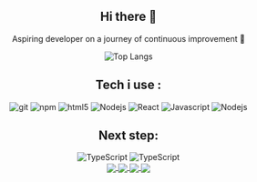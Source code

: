 <div align="center">
  <h2>Hi there 👋</h2>
  <p>Aspiring developer on a journey of continuous improvement 💪</p>

  ![Top Langs](https://github-readme-stats-git-masterrstaa-rickstaa.vercel.app/api/top-langs/?username=Cedricsia&theme=dracula)
 <h2>Tech i use : </h2>
  <img alt="git" src="https://img.shields.io/badge/-Git-F05032?style=flat-square&logo=git&logoColor=white" />
  <img alt="npm" src="https://img.shields.io/badge/-NPM-CB3837?style=flat-square&logo=npm&logoColor=white" />
  <img alt="html5" src="https://img.shields.io/badge/-HTML5-E34F26?style=flat-square&logo=html5&logoColor=white" />
  <img alt="Nodejs" src="https://img.shields.io/badge/-Nodejs-43853d?style=flat-square&logo=Node.js&logoColor=white" />
  <img alt="React" src="https://img.shields.io/badge/-React-61DAFB?style=flat-square&logo=React&logoColor=white" />
  <img alt="Javascript" src="https://img.shields.io/badge/-JavaScript-F7DF1E?style=flat-square&logo=JavaScript&logoColor=white" />
  <img alt="Nodejs" src="https://img.shields.io/badge/-Nodejs-43853d?style=flat-square&logo=Node.js&logoColor=white" />
 <h2>Next step: </h2>
 <img alt="TypeScript" src="https://img.shields.io/badge/-TypeScript-007ACC?style=flat-square&logo=typescript&logoColor=white" />
 <img alt="TypeScript" src="https://img.shields.io/badge/-Next.js-000000?style=flat-square&logo=Next.js&logoColor=white" />

</div>

<div  align="center">
  <a href="https://github.com/Cedricsia/cedricsia.github.io">
    <img align="center" src="https://github-readme-stats.vercel.app/api/pin/?username=Cedricsia&repo=cedricsia.github.io" />
  </a>


  <a href="https://github.com/Cedricsia/MCU_Timeline">
    <img align="center" src="https://github-readme-stats.vercel.app/api/pin/?username=Cedricsia&repo=MCU_Timeline" />
  </a>


  <a href="https://github.com/Cedricsia/TimeHub-Project">
    <img align="center" src="https://github-readme-stats.vercel.app/api/pin/?username=Cedricsia&repo=TimeHub-Project" />
  </a>

  <!-- Carte de lecteur de README 4 -->
  <a href="https://github.com/Cedricsia/World-Catastrophe-Survival">
    <img align="center" src="https://github-readme-stats.vercel.app/api/pin/?username=Cedricsia&repo=World-Catastrophe-Survival" />
  </a>
 
</div>


